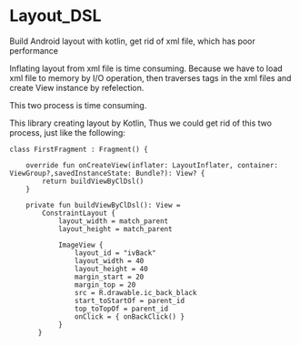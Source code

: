 # Layout_DSL
Build Android layout with kotlin, get rid of xml file, which has poor performance

Inflating layout from xml file is time consuming. Because we have to load xml file to memory by I/O operation, then traverses tags in the xml files and create View instance by refelection.

This two process is time consuming.

This library creating layout by Kotlin, Thus we could get rid of this two process, just like the following:
```
class FirstFragment : Fragment() {

    override fun onCreateView(inflater: LayoutInflater, container: ViewGroup?,savedInstanceState: Bundle?): View? {
        return buildViewByClDsl()
    }

    private fun buildViewByClDsl(): View =
        ConstraintLayout {
            layout_width = match_parent
            layout_height = match_parent

            ImageView {
                layout_id = "ivBack"
                layout_width = 40
                layout_height = 40
                margin_start = 20
                margin_top = 20
                src = R.drawable.ic_back_black
                start_toStartOf = parent_id
                top_toTopOf = parent_id
                onClick = { onBackClick() }
            }
       }
```
